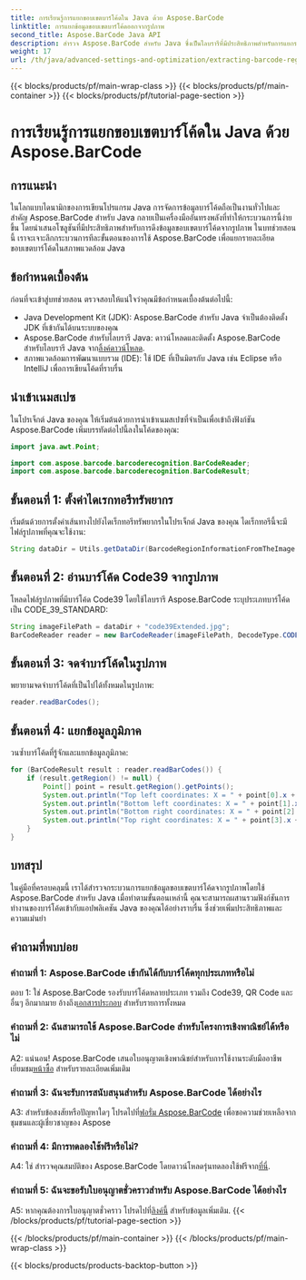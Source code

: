 ```yaml
---
title: การเรียนรู้การแยกขอบเขตบาร์โค้ดใน Java ด้วย Aspose.BarCode
linktitle: การแยกข้อมูลขอบเขตบาร์โค้ดออกจากรูปภาพ
second_title: Aspose.BarCode Java API
description: สำรวจ Aspose.BarCode สำหรับ Java ซึ่งเป็นไลบรารีที่มีประสิทธิภาพสำหรับการแยกรายละเอียดขอบเขตบาร์โค้ดได้อย่างง่ายดาย ปรับปรุงแอปพลิเคชัน Java ของคุณด้วยความแม่นยำ
weight: 17
url: /th/java/advanced-settings-and-optimization/extracting-barcode-region-information/
---
```


{{< blocks/products/pf/main-wrap-class >}}
{{< blocks/products/pf/main-container >}}
{{< blocks/products/pf/tutorial-page-section >}}

# การเรียนรู้การแยกขอบเขตบาร์โค้ดใน Java ด้วย Aspose.BarCode

## การแนะนำ

ในโลกแบบไดนามิกของการเขียนโปรแกรม Java การจัดการข้อมูลบาร์โค้ดถือเป็นงานทั่วไปและสำคัญ Aspose.BarCode สำหรับ Java กลายเป็นเครื่องมืออันทรงพลังที่ทำให้กระบวนการนี้ง่ายขึ้น โดยนำเสนอโซลูชันที่มีประสิทธิภาพสำหรับการดึงข้อมูลขอบเขตบาร์โค้ดจากรูปภาพ ในบทช่วยสอนนี้ เราจะเจาะลึกกระบวนการทีละขั้นตอนของการใช้ Aspose.BarCode เพื่อแยกรายละเอียดขอบเขตบาร์โค้ดในสภาพแวดล้อม Java

## ข้อกำหนดเบื้องต้น

ก่อนที่จะเข้าสู่บทช่วยสอน ตรวจสอบให้แน่ใจว่าคุณมีข้อกำหนดเบื้องต้นต่อไปนี้:

- Java Development Kit (JDK): Aspose.BarCode สำหรับ Java จำเป็นต้องติดตั้ง JDK ที่เข้ากันได้บนระบบของคุณ
-  Aspose.BarCode สำหรับไลบรารี Java: ดาวน์โหลดและติดตั้ง Aspose.BarCode สำหรับไลบรารี Java จาก[ลิ้งค์ดาวน์โหลด](https://releases.aspose.com/barcode/java/).
- สภาพแวดล้อมการพัฒนาแบบรวม (IDE): ใช้ IDE ที่เป็นมิตรกับ Java เช่น Eclipse หรือ IntelliJ เพื่อการเขียนโค้ดที่ราบรื่น

## นำเข้าเนมสเปซ

ในโปรเจ็กต์ Java ของคุณ ให้เริ่มต้นด้วยการนำเข้าเนมสเปซที่จำเป็นเพื่อเข้าถึงฟังก์ชัน Aspose.BarCode เพิ่มบรรทัดต่อไปนี้ลงในโค้ดของคุณ:

```java
import java.awt.Point;

import com.aspose.barcode.barcoderecognition.BarCodeReader;
import com.aspose.barcode.barcoderecognition.BarCodeResult;


```

## ขั้นตอนที่ 1: ตั้งค่าไดเรกทอรีทรัพยากร

เริ่มต้นด้วยการตั้งค่าเส้นทางไปยังไดเร็กทอรีทรัพยากรในโปรเจ็กต์ Java ของคุณ ไดเร็กทอรีนี้จะมีไฟล์รูปภาพที่คุณจะใช้งาน:

```java
String dataDir = Utils.getDataDir(BarcodeRegionInformationFromTheImage.class) + "BarcodeReader/advanced_features/";
```

## ขั้นตอนที่ 2: อ่านบาร์โค้ด Code39 จากรูปภาพ

โหลดไฟล์รูปภาพที่มีบาร์โค้ด Code39 โดยใช้ไลบรารี Aspose.BarCode ระบุประเภทบาร์โค้ดเป็น CODE_39_STANDARD:

```java
String imageFilePath = dataDir + "code39Extended.jpg";
BarCodeReader reader = new BarCodeReader(imageFilePath, DecodeType.CODE_39_STANDARD);
```

## ขั้นตอนที่ 3: จดจำบาร์โค้ดในรูปภาพ

พยายามจดจำบาร์โค้ดที่เป็นไปได้ทั้งหมดในรูปภาพ:

```java
reader.readBarCodes();
```

## ขั้นตอนที่ 4: แยกข้อมูลภูมิภาค

วนซ้ำบาร์โค้ดที่รู้จักและแยกข้อมูลภูมิภาค:

```java
for (BarCodeResult result : reader.readBarCodes()) {
    if (result.getRegion() != null) {
        Point[] point = result.getRegion().getPoints();
        System.out.println("Top left coordinates: X = " + point[0].x + ", Y = " + point[0].y);
        System.out.println("Bottom left coordinates: X = " + point[1].x + ", Y = " + point[1].y);
        System.out.println("Bottom right coordinates: X = " + point[2].x + ", Y = " + point[2].y);
        System.out.println("Top right coordinates: X = " + point[3].x + ", Y = " + point[3].y);
    }
}
```

## บทสรุป

ในคู่มือที่ครอบคลุมนี้ เราได้สำรวจกระบวนการแยกข้อมูลขอบเขตบาร์โค้ดจากรูปภาพโดยใช้ Aspose.BarCode สำหรับ Java เมื่อทำตามขั้นตอนเหล่านี้ คุณจะสามารถผสานรวมฟังก์ชันการทำงานของบาร์โค้ดเข้ากับแอปพลิเคชัน Java ของคุณได้อย่างราบรื่น ซึ่งช่วยเพิ่มประสิทธิภาพและความแม่นยำ

## คำถามที่พบบ่อย

### คำถามที่ 1: Aspose.BarCode เข้ากันได้กับบาร์โค้ดทุกประเภทหรือไม่

 ตอบ 1: ใช่ Aspose.BarCode รองรับบาร์โค้ดหลายประเภท รวมถึง Code39, QR Code และอื่นๆ อีกมากมาย อ้างถึง[เอกสารประกอบ](https://reference.aspose.com/barcode/java/) สำหรับรายการทั้งหมด

### คำถามที่ 2: ฉันสามารถใช้ Aspose.BarCode สำหรับโครงการเชิงพาณิชย์ได้หรือไม่

 A2: แน่นอน! Aspose.BarCode เสนอใบอนุญาตเชิงพาณิชย์สำหรับการใช้งานระดับมืออาชีพ เยี่ยมชม[หน้าซื้อ](https://purchase.aspose.com/buy) สำหรับรายละเอียดเพิ่มเติม

### คำถามที่ 3: ฉันจะรับการสนับสนุนสำหรับ Aspose.BarCode ได้อย่างไร

 A3: สำหรับข้อสงสัยหรือปัญหาใดๆ โปรดไปที่[ฟอรั่ม Aspose.BarCode](https://forum.aspose.com/c/barcode/13) เพื่อขอความช่วยเหลือจากชุมชนและผู้เชี่ยวชาญของ Aspose

### คำถามที่ 4: มีการทดลองใช้ฟรีหรือไม่?

 A4: ใช่ สำรวจคุณสมบัติของ Aspose.BarCode โดยดาวน์โหลดรุ่นทดลองใช้ฟรีจาก[ที่นี่](https://releases.aspose.com/).

### คำถามที่ 5: ฉันจะขอรับใบอนุญาตชั่วคราวสำหรับ Aspose.BarCode ได้อย่างไร

 A5: หากคุณต้องการใบอนุญาตชั่วคราว โปรดไปที่[ลิงค์นี้](https://purchase.aspose.com/temporary-license/) สำหรับข้อมูลเพิ่มเติม.
{{< /blocks/products/pf/tutorial-page-section >}}

{{< /blocks/products/pf/main-container >}}
{{< /blocks/products/pf/main-wrap-class >}}

{{< blocks/products/products-backtop-button >}}
